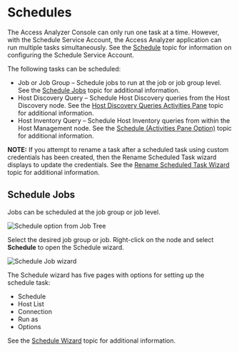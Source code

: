 # Schedules

The Access Analyzer Console can only run one task at a time. However, with the Schedule Service
Account, the Access Analyzer application can run multiple tasks simultaneously. See the
[Schedule](/docs/accessanalyzer/12.0/administration/settings/schedule.md) topic for information on configuring the Schedule Service
Account.

The following tasks can be scheduled:

- Job or Job Group – Schedule jobs to run at the job or job group level. See the
  [Schedule Jobs](#schedule-jobs) topic for additional information.
- Host Discovery Query – Schedule Host Discovery queries from the Host Discovery node. See the
  [Host Discovery Queries Activities Pane](/docs/accessanalyzer/12.0/host-management/discovery/activities.md) topic for additional
  information.
- Host Inventory Query – Schedule Host Inventory queries from within the Host Management node. See
  the [Schedule (Activities Pane Option)](/docs/accessanalyzer/12.0/host-management/actions/schedule.md) topic for
  additional information.

**NOTE:** If you attempt to rename a task after a scheduled task using custom credentials has been
created, then the Rename Scheduled Task wizard displays to update the credentials. See the
[Rename Scheduled Task Wizard](/docs/accessanalyzer/12.0/administration/job-management/schedule/rename-wizard.md) topic for additional information.

## Schedule Jobs

Jobs can be scheduled at the job group or job level.

![Schedule option from Job Tree](/img/product_docs/accessanalyzer/admin/schedule/jobtree.webp)

Select the desired job group or job. Right-click on the node and select **Schedule** to open the
Schedule wizard.

![Schedule Job wizard](/img/product_docs/threatprevention/threatprevention/admin/configuration/databasemaintenance/schedule.webp)

The Schedule wizard has five pages with options for setting up the schedule task:

- Schedule
- Host List
- Connection
- Run as
- Options

See the [Schedule Wizard](/docs/accessanalyzer/12.0/administration/job-management/schedule/wizard.md) topic for additional information.
